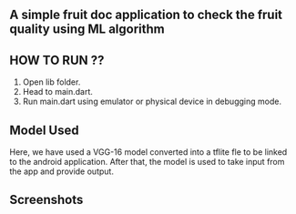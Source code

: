## A simple fruit doc application to check the fruit quality using ML algorithm

## HOW TO RUN ??
 1. Open lib folder.
 2. Head to main.dart.
 3. Run main.dart using emulator or physical device in debugging mode.

 ## Model Used
Here, we have used a VGG-16 model converted into a tflite fle to be linked to the android application.
After that, the model is used to take input from the app and provide output.

 ## Screenshots
